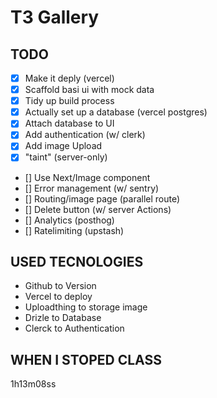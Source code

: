 # T3 Gallery

## TODO

- [X] Make it deply (vercel)
- [X] Scaffold basi ui with mock data
- [X] Tidy up build process
- [X] Actually set up a database (vercel postgres)
- [X] Attach database to UI
- [X] Add authentication (w/ clerk)
- [X] Add image Upload
- [X] "taint" (server-only)
- [] Use Next/Image component
- [] Error management (w/ sentry)
- [] Routing/image page (parallel route)
- [] Delete button (w/ server Actions)
- [] Analytics (posthog)
- [] Ratelimiting (upstash)

## USED TECNOLOGIES

- Github to Version
- Vercel to deploy
- Uploadthing to storage image
- Drizle to Database
- Clerck to Authentication

## WHEN I STOPED CLASS

1h13m08ss
